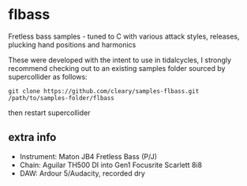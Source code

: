 # flbass
Fretless bass samples - tuned to C with various attack styles, releases, plucking hand positions and harmonics

These were developed with the intent to use in tidalcycles, I strongly recommend checking out to an existing samples folder sourced by supercollider as follows:

```
git clone https://github.com/cleary/samples-flbass.git /path/to/samples-folder/flbass
```

then restart supercollider

## extra info

- Instrument: Maton JB4 Fretless Bass (P/J)
- Chain: Aguilar TH500 DI into Gen1 Focusrite Scarlett 8i8
- DAW: Ardour 5/Audacity, recorded dry

